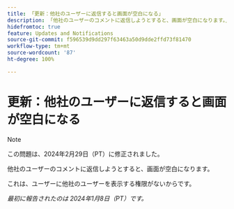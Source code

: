 ```yaml
---
title: 「更新：他社のユーザーに返信すると画面が空白になる」
description: 「他社のユーザーのコメントに返信しようとすると、画面が空白になります。」
hidefromtoc: true
feature: Updates and Notifications
source-git-commit: f596539d9dd297f63463a50d9dde2ffd73f81470
workflow-type: tm+mt
source-wordcount: '87'
ht-degree: 100%

---
```



# 更新：他社のユーザーに返信すると画面が空白になる

>[!NOTE]
>
>この問題は、2024年2月29日（PT）に修正されました。

他社のユーザーのコメントに返信しようとすると、画面が空白になります。

これは、ユーザーに他社のユーザーを表示する権限がないからです。

_最初に報告されたのは 2024年1月8日（PT）です。_
